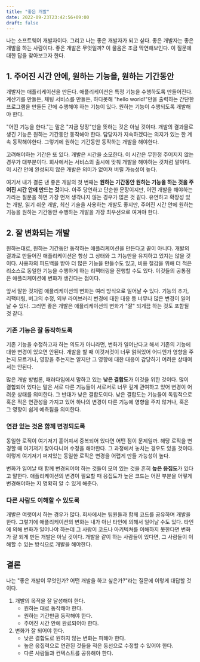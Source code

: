 ```yaml
---
title: "좋은 개발"
date: 2022-09-23T23:42:56+09:00
draft: false
---
```

나는 소프트웨어 개발자이다. 그리고 나는 좋은 개발자가 되고 싶다. 좋은 개발자는 좋은 개발을 하는 사람이다. 좋은 개발은 무엇일까? 이 물음은 조금 막연해보인다. 이 질문에 대한 답을 찾아보고자 한다.

## 1. 주어진 시간 안에, 원하는 기능을, 원하는 기간동안
개발자는 애플리케이션을 만든다. 애플리케이션은 특정 기능을 수행하도록 만들어진다. 계산기를 만들든, 채팅 서비스를 만들든, 하다못해 "hello world!"만을 출력하는 간단한 프로그램을 만들든 간에 수행해야 하는 기능이 있다. 원하는 기능이 수행되도록 개발해야 한다.

"어떤 기능을 한다."는 말은 "지금 당장"만을 뜻하는 것은 아닐 것이다. 개발의 결과물로 생긴 기능은 원하는 기간동안 동작해야 한다. 담당자가 지속하겠다는 의지가 있는 한 계속 동작해야한다. 그렇기에 원하는 기간동안 동작하는 개발을 해야한다.

고려해야하는 기간은 또 있다. 개발은 시간을 소모한다. 이 시간은 무한정 주어지지 않는 경우가 대부분이다. 회사에서는 서비스의 출시에 맞춰 개발을 해야하는 것처럼 말이다. 이 시간 안에 완성되지 않은 개발은 의미가 없어져 버릴 가능성이 높다.

여기서 내가 결론 낸 좋은 개발의 첫 번째는 **원하는 기간동안 원하는 기능을 하는 것을 주어진 시간 안에 만드는 것**이다. 아주 당연하고 단순한 문장이지만, 어떤 개발을 해야하는가라는 질문을 하면 가장 먼저 생각나지 않는 경우가 많은 것 같다. 유연하고 확장성 있는 개발, 읽기 쉬운 개발, 최신 기술을 사용하는 개발도 좋지만, 주어진 시간 안에 원하는 기능을 원하는 기간동안 수행하는 개발을 가장 최우선으로 여겨야 한다.

## 2. 잘 변화되는 개발
원하는대로, 원하는 기간동안 동작하는 애플리케이션을 만든다고 끝이 아니다. 개발의 결과로 만들어진 애플리케이션은 항상 그 상태와 그 기능만을 유지하고 있지는 않을 것이다. 사용자의 피드백을 받아 더 많은 기능을 만들수도 있고, 비용 절감을 위해 더 적은 리소스로 동일한 기능을 수행하게 하는 리팩터링을 진행할 수도 있다. 이것들의 공통점은 애플리케이션에 변화가 생긴다는 점이다.

앞서 말한 것처럼 애플리케이션의 변화는 여러 방식으로 일어날 수 있다. 기능의 추가, 리팩터링, 버그의 수정, 외부 라이브러리 변경에 대한 대응 등 너무나 많은 변경이 일어날 수 있다. 그러면 좋은 개발은 애플리케이션의 변화가 "잘" 되게끔 하는 것도 포함될 것 같다.

### 기존 기능은 잘 동작하도록

기존 기능을 수정하고자 하는 의도가 아니라면, 변화가 일어난다고 해서 기존의 기능에 대한 변경이 있으면 안된다. 개발을 할 때 이것저것이 너무 얽혀있어 어디엔가 영향을 주는지 모르거나, 영향을 주는지는 알지만 그 영향에 대한 대응이 감당하기 어려운 상태여서는 안된다.

많은 개발 방법론, 패러다임에서 말하고 있는 **낮은 결합도**가 이것을 위한 것이다. 많이 결합되어 있다는 말은 서로 다른 기능들이 서로서로 너무 깊게 관여하고 있어 변경이 어려운 상태를 의미한다. 그 반대가 낮은 결합도이다. 낮은 결합도는 기능들이 독립적으로 혹은 적은 연관성을 가지고 있어 하나의 변경이 다른 기능에 영향을 주지 않거나, 혹은 그 영향이 쉽게 예측됨을 의미한다.

### 연관 있는 것은 함께 변경되도록

동일한 로직이 여기저기 흩어져서 중복되어 있다면 어떤 점이 문제일까. 해당 로직을 변경할 때 여기저기 찾아다니며 수정을 해야한다. 그 과정에서 놓치는 경우도 있을 것이다. 이렇게 여기저기 퍼져있는 동일한 로직은 변경을 어렵게 만들 가능성이 높다.

변화가 일어날 때 함께 변경되어야 하는 것들이 모여 있는 것을 흔히 **높은 응집도**가 있다고 말한다. 애플리케이션의 변경이 필요할 때 응집도가 높은 코드는 어떤 부분을 어떻게 변경해야하는 지 명확히 알 수 있게 해준다.

### 다른 사람도 이해할 수 있도록

개발은 여럿이서 하는 경우가 많다. 회사에서는 팀원들과 함께 코드를 공유하며 개발을 한다. 그렇기에 애플리케이션의 변화는 내가 아닌 타인에 의해서 일어날 수도 있다. 타인에 의해 변화가 일어나야 하는데 그 사람이 코드나 아키텍쳐를 이해하지 못한다면 변화가 잘 되게 만든 개발은 아닐 것이다. 개발을 같이 하는 사람들이 있다면, 그 사람들이 이해할 수 있는 방식으로 개발을 해야한다.

## 결론
나는 "좋은 개발이 무엇인가? 어떤 개발을 하고 싶은가?"라는 질문에 이렇게 대답할 것이다.
1. 개발의 목적을 잘 달성해야 한다.
    - 원하는 대로 동작해야 한다.
    - 원하는 기간만큼 동작해야 한다.
    - 주어진 시간 안에 완료되어야 한다.
2. 변화가 잘 되어야 한다.
    - 낮은 결합도로 원하지 않는 변화는 피해야 한다.
    - 높은 응집력으로 연관된 것들을 적은 동선으로 수정할 수 있어야 한다.
    - 다른 사람들과 컨텍스트를 공유해야 한다.
